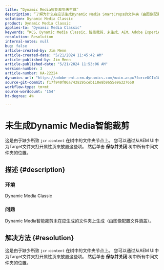 ```yaml
---
title: “Dynamic Media智能裁剪未生成”
description: “了解为什么在应该生成Dynamic Media SmartCrops的文件夹（由图像配置文件覆盖）上未生成它们。”
solution: Dynamic Media Classic
product: Dynamic Media Classic
applies-to: "Dynamic Media Classic"
keywords: “KCS、Dynamic Media Classic、智能裁剪、未生成、AEM、Adobe Experience Manager、故障排除”
resolution: Resolution
internal-notes: null
bug: false
article-created-by: Jim Menn
article-created-date: "5/21/2024 11:45:42 AM"
article-published-by: Jim Menn
article-published-date: "5/21/2024 11:53:06 AM"
version-number: 3
article-number: KA-22224
dynamics-url: "https://adobe-ent.crm.dynamics.com/main.aspx?forceUCI=1&pagetype=entityrecord&etn=knowledgearticle&id=fc54ada4-6717-ef11-9f8a-6045bd006268"
source-git-commit: f17f940f06a7438295ceb110e8b9655e9a327660
workflow-type: tm+mt
source-wordcount: '154'
ht-degree: 4%

---
```


# 未生成Dynamic Media智能裁剪


这是由于缺少所致 `jcr:content` 在树中的文件夹节点上。 您可以通过从AEM UI中为Target文件夹打开属性页来放置这些项。 然后单击 <b>保存并关闭</b> 树中所有中间文件夹的位置。

## 描述 {#description}


### 环境

Dynamic Media Classic

### 问题

Dynamic Media智能裁剪未在应生成的文件夹上生成（由图像配置文件涵盖）。


## 解决方法 {#resolution}


这是由于缺少所致 `jcr:content` 在树中的文件夹节点上。 您可以通过从AEM UI中为Target文件夹打开属性页来放置这些项。 然后单击 <b>保存并关闭</b> 树中所有中间文件夹的位置。

